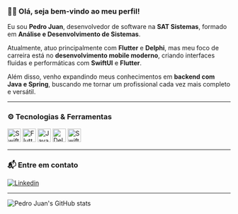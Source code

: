 ### 👋🏼 Olá, seja bem-vindo ao meu perfil!  

Eu sou **Pedro Juan**, desenvolvedor de software na **SAT Sistemas**, formado em **Análise e Desenvolvimento de Sistemas**.  

Atualmente, atuo principalmente com **Flutter** e **Delphi**, mas meu foco de carreira está no **desenvolvimento mobile moderno**, criando interfaces fluidas e performáticas com **SwiftUI** e **Flutter**.  

Além disso, venho expandindo meus conhecimentos em **backend com Java e Spring**, buscando me tornar um profissional cada vez mais completo e versátil.  

---

### ⚙️ Tecnologias & Ferramentas  

<p align="left">
  <img src="https://img.shields.io/badge/Swift-F54A2A?style=flat&logo=swift&logoColor=white" alt="Swift" height="30"/>
  <img src="https://img.shields.io/badge/Flutter-02569B?style=flat&logo=flutter&logoColor=white" alt="Flutter" height="30"/>
  <img src="https://img.shields.io/badge/Java-007396?style=flat&logo=java&logoColor=white" alt="Java" height="30"/>
  <img src="https://img.shields.io/badge/Delphi-DD0031?style=flat&logo=delphi&logoColor=white" alt="Delphi" height="30"/>
  <img src="https://img.shields.io/badge/SwiftUI-000000?style=flat&logo=swift&logoColor=white" alt="SwiftUI" height="30"/>
</p>

---

### 📬 Entre em contato  

[![Linkedin](https://img.shields.io/badge/LinkedIn-0077B5?style=for-the-badge&logo=linkedin&logoColor=white)](https://www.linkedin.com/in/pedro-juan-ferreira-saraiva/)

---

![Pedro Juan's GitHub stats](https://github-readme-stats.vercel.app/api?username=PedroJuanOfc&show_icons=true&theme=dark)
